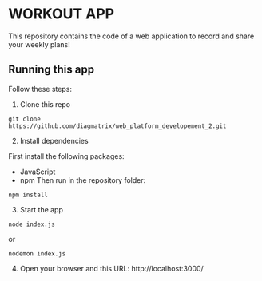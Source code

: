 # WORKOUT APP
This repository contains the code of a web application to record and share your weekly plans!

## Running this app
Follow these steps:

1. Clone this repo
```
git clone https://github.com/diagmatrix/web_platform_developement_2.git
```
2. Install dependencies

First install the following packages:
 - JavaScript
 - npm
Then run in the repository folder:
```
npm install
```
3. Start the app
```
node index.js
```
or
```
nodemon index.js
```
4. Open your browser and this URL: http://localhost:3000/